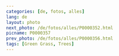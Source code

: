 ```yaml
---
categories: [de, fotos, alles]
lang: de
layout: photo
next_photo: /de/fotos/alles/P0000352.html
picname: P0000357
prev_photo: /de/fotos/alles/P0000356.html
tags: [Green Grass, Trees]
---
```

